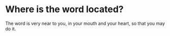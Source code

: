 # Where is the word located?

The word is very near to you, in your mouth and your heart, so that you may do it.
